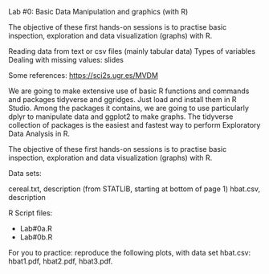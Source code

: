 Lab #0: Basic Data Manipulation and graphics (with R)

The objective of these first hands-on sessions is to practise basic inspection, exploration and data visualization (graphs) with R.

Reading data from text or csv files (mainly tabular data)
Types of variables
Dealing with missing values: slides

Some references:
https://sci2s.ugr.es/MVDM

We are going to make extensive use of basic R functions and commands and packages tidyverse and ggridges. Just load and install them in R Studio. Among the packages it contains, we are going to use particularly dplyr to manipulate data and ggplot2 to make graphs. The tidyverse collection of packages is the easiest and fastest way to perform Exploratory Data Analysis in R.

The objective of these first hands-on sessions is to practise basic inspection, exploration and data visualization (graphs) with R.

Data sets:

cereal.txt, description (from STATLIB, starting at bottom of page 1)
hbat.csv, description

R Script files: 
- Lab#0a.R 
- Lab#0b.R

For you to practice: reproduce the following plots, with data set hbat.csv: hbat1.pdf, hbat2.pdf, hbat3.pdf.